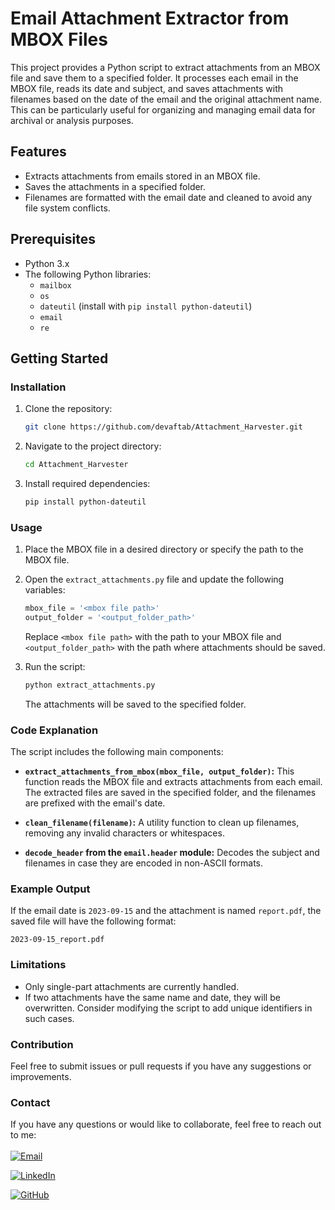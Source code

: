 # Email Attachment Extractor from MBOX Files

This project provides a Python script to extract attachments from an MBOX file and save them to a specified folder. It processes each email in the MBOX file, reads its date and subject, and saves attachments with filenames based on the date of the email and the original attachment name. This can be particularly useful for organizing and managing email data for archival or analysis purposes.

## Features

- Extracts attachments from emails stored in an MBOX file.
- Saves the attachments in a specified folder.
- Filenames are formatted with the email date and cleaned to avoid any file system conflicts.

## Prerequisites

- Python 3.x
- The following Python libraries:
  - `mailbox`
  - `os`
  - `dateutil` (install with `pip install python-dateutil`)
  - `email`
  - `re`

## Getting Started

### Installation

1. Clone the repository:
   ```bash
   git clone https://github.com/devaftab/Attachment_Harvester.git
   ```
2. Navigate to the project directory:
   ```bash
   cd Attachment_Harvester
   ```
3. Install required dependencies:
   ```bash
   pip install python-dateutil
   ```

### Usage

1. Place the MBOX file in a desired directory or specify the path to the MBOX file.

2. Open the `extract_attachments.py` file and update the following variables:

   ```python
   mbox_file = '<mbox file path>'
   output_folder = '<output_folder_path>'
   ```

   Replace `<mbox file path>` with the path to your MBOX file and `<output_folder_path>` with the path where attachments should be saved.

3. Run the script:
   ```bash
   python extract_attachments.py
   ```
   The attachments will be saved to the specified folder.

### Code Explanation

The script includes the following main components:

- **`extract_attachments_from_mbox(mbox_file, output_folder)`:** This function reads the MBOX file and extracts attachments from each email. The extracted files are saved in the specified folder, and the filenames are prefixed with the email's date.
- **`clean_filename(filename)`:** A utility function to clean up filenames, removing any invalid characters or whitespaces.

- **`decode_header` from the `email.header` module:** Decodes the subject and filenames in case they are encoded in non-ASCII formats.

### Example Output

If the email date is `2023-09-15` and the attachment is named `report.pdf`, the saved file will have the following format:

```
2023-09-15_report.pdf
```

### Limitations

- Only single-part attachments are currently handled.
- If two attachments have the same name and date, they will be overwritten. Consider modifying the script to add unique identifiers in such cases.

### Contribution

Feel free to submit issues or pull requests if you have any suggestions or improvements.

### Contact
If you have any questions or would like to collaborate, feel free to reach out to me:<br/><br/>
  [![Email](https://img.shields.io/badge/Email-Contact-red?logo=gmail)](mailto:web.dev.aftab@gamil.com)<br/>
  
  [![LinkedIn](https://img.shields.io/badge/LinkedIn-Profile-blue?logo=linkedin)](https://www.linkedin.com/in/devaftab/) <br/>
  
  [![GitHub](https://img.shields.io/badge/GitHub-Profile-black?logo=github)](https://github.com/devaftab/)
